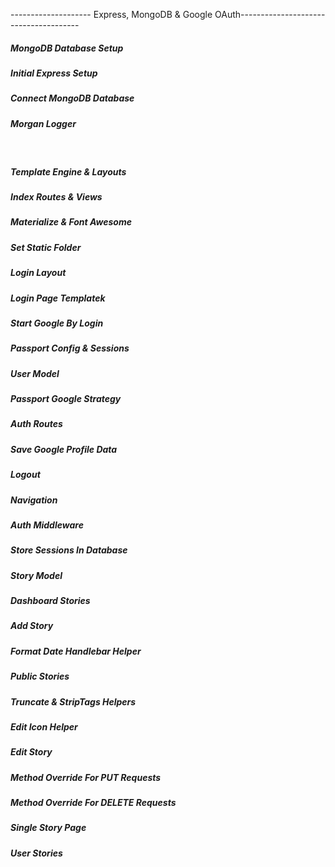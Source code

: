 -------------------- Express, MongoDB & Google OAuth--------------------------------------
<h5>MongoDB Database Setup</h5>
<h5>Initial Express Setup</h5>
<h5>Connect MongoDB Database</h5>
<h5>Morgan Logger</h5><br>
<h5>Template Engine & Layouts</h5>
<h5>Index Routes & Views</h5>
<h5>Materialize & Font Awesome</h5>
<h5>Set Static Folder</h5>
<h5>Login Layout</h5>
<h5>Login Page Templatek</h5>
<h5>Start Google By Login</h5>
<h5>Passport Config & Sessions</h5>
<h5>User Model</h5>
<h5>Passport Google Strategy</h5>
<h5>Auth Routes</h5>
<h5>Save Google Profile Data</h5>
<h5>Logout</h5>
<h5>Navigation</h5>
<h5>Auth Middleware</h5>
<h5>Store Sessions In Database</h5>
<h5>Story Model</h5>
<h5>Dashboard Stories</h5>
<h5>Add Story</h5>
<h5>Format Date Handlebar Helper</h5>
<h5>Public Stories</h5>
<h5>Truncate & StripTags Helpers</h5>
<h5>Edit Icon Helper</h5>
<h5>Edit Story</h5>
<h5>Method Override For PUT Requests</h5>
<h5>Method Override For DELETE Requests</h5>
<h5>Single Story Page</h5>
<h5>User Stories</h5>
